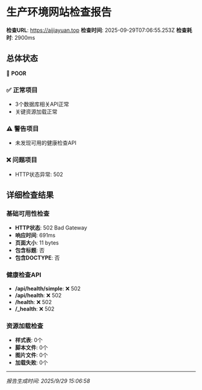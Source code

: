 # 生产环境网站检查报告

**检查URL**: https://aijiayuan.top
**检查时间**: 2025-09-29T07:06:55.253Z
**检查耗时**: 2900ms

## 总体状态
🔴 **POOR**

### ✅ 正常项目
- 3个数据库相关API正常
- 关键资源加载正常

### ⚠️ 警告项目
- 未发现可用的健康检查API

### ❌ 问题项目
- HTTP状态异常: 502

## 详细检查结果

### 基础可用性检查
- **HTTP状态**: 502 Bad Gateway
- **响应时间**: 691ms
- **页面大小**: 11 bytes
- **包含标题**: 否
- **包含DOCTYPE**: 否

### 健康检查API
- **/api/health/simple**: ❌ 502
- **/api/health**: ❌ 502
- **/health**: ❌ 502
- **/_health**: ❌ 502

### 资源加载检查
- **样式表**: 0个
- **脚本文件**: 0个
- **图片文件**: 0个
- **加载失败**: 0个

---
*报告生成时间: 2025/9/29 15:06:58*
